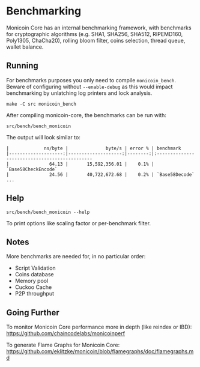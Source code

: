 Benchmarking
============

Monicoin Core has an internal benchmarking framework, with benchmarks
for cryptographic algorithms (e.g. SHA1, SHA256, SHA512, RIPEMD160, Poly1305, ChaCha20), rolling bloom filter, coins selection,
thread queue, wallet balance.

Running
---------------------

For benchmarks purposes you only need to compile `monicoin_bench`. Beware of configuring without `--enable-debug` as this would impact
benchmarking by unlatching log printers and lock analysis.

    make -C src monicoin_bench

After compiling monicoin-core, the benchmarks can be run with:

    src/bench/bench_monicoin

The output will look similar to:
```
|             ns/byte |              byte/s | error % | benchmark
|--------------------:|--------------------:|--------:|:----------------------------------------------
|               64.13 |       15,592,356.01 |    0.1% | `Base58CheckEncode`
|               24.56 |       40,722,672.68 |    0.2% | `Base58Decode`
...
```

Help
---------------------

    src/bench/bench_monicoin --help

To print options like scaling factor or per-benchmark filter.

Notes
---------------------
More benchmarks are needed for, in no particular order:
- Script Validation
- Coins database
- Memory pool
- Cuckoo Cache
- P2P throughput

Going Further
--------------------

To monitor Monicoin Core performance more in depth (like reindex or IBD): https://github.com/chaincodelabs/monicoinperf

To generate Flame Graphs for Monicoin Core: https://github.com/eklitzke/monicoin/blob/flamegraphs/doc/flamegraphs.md
